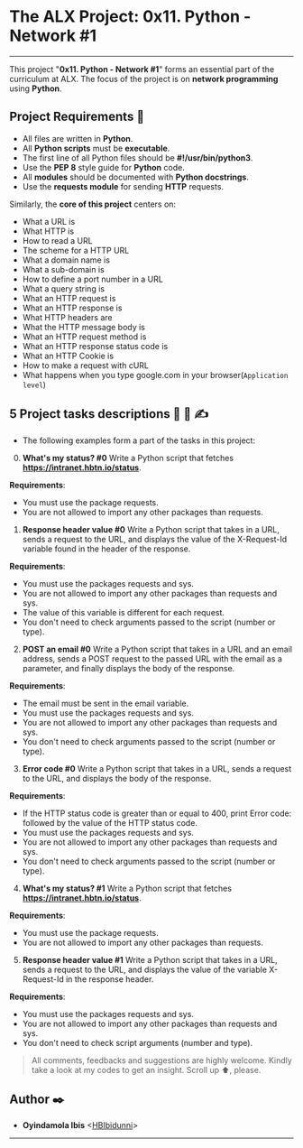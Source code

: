 # The ALX Project: 0x11. Python - Network #1
-------------

This project "__0x11. Python - Network #1__" forms an essential part of the curriculum at ALX. The focus of the project is on __network programming__ using __Python__.

## Project Requirements :briefcase:

- All files are written in __Python__.
- All __Python scripts__ must be __executable__.
- The first line of all Python files should be __#!/usr/bin/python3__.
- Use the __PEP 8__ style guide for __Python__ code.
- All __modules__ should be documented with __Python docstrings__.
- Use the __requests module__ for sending __HTTP__ requests.

Similarly, the __core of this project__ centers on:

- What a URL is
- What HTTP is
- How to read a URL
- The scheme for a HTTP URL
- What a domain name is
- What a sub-domain is
- How to define a port number in a URL
- What a query string is
- What an HTTP request is
- What an HTTP response is
- What HTTP headers are
- What the HTTP message body is
- What an HTTP request method is
- What an HTTP response status code is
- What an HTTP Cookie is
- How to make a request with cURL
- What happens when you type google.com in your browser(`Application level`) 

## 5 Project tasks descriptions :thought_balloon: :page_with_curl: :writing_hand:

* The following examples form a part of the tasks in this project:

0. __What's my status? #0__
Write a Python script that fetches __https://intranet.hbtn.io/status__.

__Requirements__:

- You must use the package requests.
- You are not allowed to import any other packages than requests.


1. __Response header value #0__
Write a Python script that takes in a URL, sends a request to the URL, and displays the value of the X-Request-Id variable found in the header of the response.

__Requirements__:

- You must use the packages requests and sys.
- You are not allowed to import any other packages than requests and sys.
- The value of this variable is different for each request.
- You don't need to check arguments passed to the script (number or type).

2. __POST an email #0__
Write a Python script that takes in a URL and an email address, sends a POST request to the passed URL with the email as a parameter, and finally displays the body of the response.

__Requirements__:

- The email must be sent in the email variable.
- You must use the packages requests and sys.
- You are not allowed to import any other packages than requests and sys.
- You don't need to check arguments passed to the script (number or type).

3. __Error code #0__
Write a Python script that takes in a URL, sends a request to the URL, and displays the body of the response.

__Requirements__:

- If the HTTP status code is greater than or equal to 400, print Error code: followed by the value of the HTTP status code.
- You must use the packages requests and sys.
- You are not allowed to import any other packages than requests and sys.
- You don't need to check arguments passed to the script (number or type).

4. __What's my status? #1__
Write a Python script that fetches __https://intranet.hbtn.io/status__.

__Requirements__:

- You must use the package requests.
- You are not allowed to import any other packages than requests.

5. __Response header value #1__
Write a Python script that takes in a URL, sends a request to the URL, and displays the value of the variable X-Request-Id in the response header.

__Requirements__:

- You must use the packages requests and sys.
- You are not allowed to import any other packages than requests and sys.
- You don't need to check script arguments (number and type).


> All comments, feedbacks and suggestions are highly welcome. Kindly take a look at my codes to get an insight. Scroll up :arrow_up:, please.

##  Author :black_nib:
*  __Oyindamola Ibis__ <[HBIbidunni](https://github.com/HBIbidunni)>
-------
